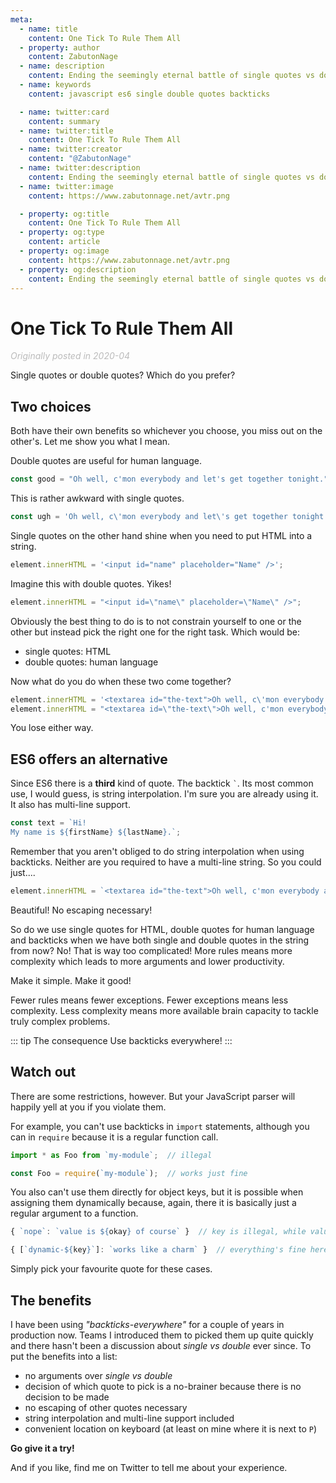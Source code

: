 ```yaml
---
meta:
  - name: title
    content: One Tick To Rule Them All
  - property: author
    content: ZabutonNage
  - name: description
    content: Ending the seemingly eternal battle of single quotes vs double quotes. There is an alternative outdoing both of them.
  - name: keywords
    content: javascript es6 single double quotes backticks

  - name: twitter:card
    content: summary
  - name: twitter:title
    content: One Tick To Rule Them All
  - name: twitter:creator
    content: "@ZabutonNage"
  - name: twitter:description
    content: Ending the seemingly eternal battle of single quotes vs double quotes. There is an alternative outdoing both of them.
  - name: twitter:image
    content: https://www.zabutonnage.net/avtr.png

  - property: og:title
    content: One Tick To Rule Them All
  - property: og:type
    content: article
  - property: og:image
    content: https://www.zabutonnage.net/avtr.png
  - property: og:description
    content: Ending the seemingly eternal battle of single quotes vs double quotes. There is an alternative outdoing both of them.
---
```


# One Tick To Rule Them All

<p style="font-style:italic; color:#bbb;">Originally posted in 2020-04</p>

Single quotes or double quotes? Which do you prefer?

## Two choices

Both have their own benefits so whichever you choose, you miss out on the other's. Let me show you what I mean.

Double quotes are useful for human language.
```js
const good = "Oh well, c'mon everybody and let's get together tonight.";
```

This is rather awkward with single quotes.
```js
const ugh = 'Oh well, c\'mon everybody and let\'s get together tonight.';
```

Single quotes on the other hand shine when you need to put HTML into a string.
```js
element.innerHTML = '<input id="name" placeholder="Name" />';
```

Imagine this with double quotes. Yikes!
```js
element.innerHTML = "<input id=\"name\" placeholder=\"Name\" />";
```

Obviously the best thing to do is to not constrain yourself to one or the other but instead pick the right one for the right task. Which would be:
- single quotes: HTML
- double quotes: human language

Now what do you do when these two come together?
```js
element.innerHTML = '<textarea id="the-text">Oh well, c\'mon everybody and let\'s get together tonight.</textarea>';
element.innerHTML = "<textarea id=\"the-text\">Oh well, c'mon everybody and let's get together tonight.</textarea>";
```

You lose either way.

## ES6 offers an alternative

Since ES6 there is a **third** kind of quote. The backtick `` ` ``. Its most common use, I would guess, is string interpolation. I'm sure you are already using it. It also has multi-line support.

```js
const text = `Hi!
My name is ${firstName} ${lastName}.`;
```

Remember that you aren't obliged to do string interpolation when using backticks. Neither are you required to have a multi-line string. So you could just....

```js
element.innerHTML = `<textarea id="the-text">Oh well, c'mon everybody and let's get together tonight.</textarea>`;
```

Beautiful! No escaping necessary!

So do we use single quotes for HTML, double quotes for human language and backticks when we have both single and double quotes in the string from now? No! That is way too complicated! More rules means more complexity which leads to more arguments and lower productivity.

Make it simple. Make it good!

Fewer rules means fewer exceptions. Fewer exceptions means less complexity. Less complexity means more available brain capacity to tackle truly complex problems.

::: tip The consequence
Use backticks everywhere!
:::

## Watch out

There are some restrictions, however. But your JavaScript parser will happily yell at you if you violate them.

For example, you can't use backticks in `import` statements, although you can in `require` because it is a regular function call.

```js
import * as Foo from `my-module`;  // illegal

const Foo = require(`my-module`);  // works just fine
```

You also can't use them directly for object keys, but it is possible when assigning them dynamically because, again, there it is basically just a regular argument to a function.

```js
{ `nope`: `value is ${okay} of course` }  // key is illegal, while value is ok

{ [`dynamic-${key}`]: `works like a charm` }  // everything's fine here
```

Simply pick your favourite quote for these cases.


## The benefits

I have been using _"backticks-everywhere"_ for a couple of years in production now. Teams I introduced them to picked them up quite quickly and there hasn't been a discussion about _single vs double_ ever since. To put the benefits into a list:

- no arguments over _single vs double_
- decision of which quote to pick is a no-brainer because there is no decision to be made
- no escaping of other quotes necessary
- string interpolation and multi-line support included
- convenient location on keyboard (at least on mine where it is next to `P`)

**Go give it a try!**

And if you like, find me on Twitter to tell me about your experience.
